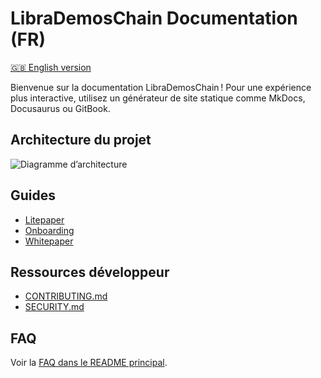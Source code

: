 # LibraDemosChain Documentation (FR)

[🇬🇧 English version](../en/README.md)

Bienvenue sur la documentation LibraDemosChain ! Pour une expérience plus interactive, utilisez un générateur de site statique comme MkDocs, Docusaurus ou GitBook.

## Architecture du projet

![Diagramme d’architecture](../architecture_diagram.png)

## Guides
- [Litepaper](../LITEPAPER.md)
- [Onboarding](../ONBOARDING.md)
- [Whitepaper](../whitepaper.md)

## Ressources développeur
- [CONTRIBUTING.md](../../CONTRIBUTING.md)
- [SECURITY.md](../../SECURITY.md)

## FAQ
Voir la [FAQ dans le README principal](../../README.md#faq).
